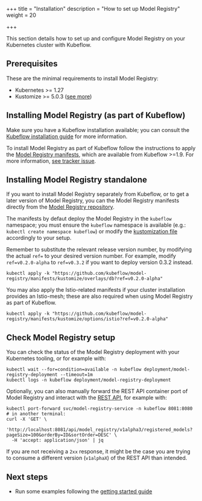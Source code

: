 +++
title = "Installation"
description = "How to set up Model Registry"
weight = 20

+++

This section details how to set up and configure Model Registry on your Kubernetes cluster with Kubeflow.

## Prerequisites

These are the minimal requirements to install Model Registry:

- Kubernetes >= 1.27
- Kustomize >= 5.0.3 ([see more](https://github.com/kubeflow/manifests/issues/2388))

<a id="model-registry-install"></a>

## Installing Model Registry (as part of Kubeflow)

Make sure you have a Kubeflow installation available; you can consult the [Kubeflow installation guide](/docs/started/installing-kubeflow/) for more information.

To install Model Registry as part of Kubeflow follow the instructions to apply the [Model Registry manifests](https://github.com/kubeflow/manifests/tree/master/apps/model-registry/upstream#readme), which are available from Kubeflow >=1.9.
For more information, [see tracker issue](https://github.com/kubeflow/manifests/issues/2631).

## Installing Model Registry standalone

If you want to install Model Registry separately from Kubeflow, or to get a later version
of Model Registry, you can the Model Registry manifests directly from the [Model Registry repository](https://github.com/kubeflow/model-registry).

The manifests by defaut deploy the Model Registry in the `kubeflow` namespace;
you must ensure the `kubeflow` namespace is available (e.g.: `kubectl create namespace kubeflow`)
or modify the [kustomization file](https://github.com/kubeflow/model-registry/blob/v0.2.0-alpha/manifests/kustomize/overlays/db/kustomization.yaml#L3) accordingly to your setup.

Remember to substitute the relevant release version number, by modifying the actual `ref=` to your desired version number.
For example, modify `ref=v0.2.0-alpha` to `ref=v0.3.2` if you want to deploy version 0.3.2 instead.

```shell
kubectl apply -k "https://github.com/kubeflow/model-registry/manifests/kustomize/overlays/db?ref=v0.2.0-alpha"
```

You may also apply the Istio-related manifests if your cluster installation provides an Istio-mesh; these are also required when using Model Registry as part of Kubeflow.

```shell
kubectl apply -k "https://github.com/kubeflow/model-registry/manifests/kustomize/options/istio?ref=v0.2.0-alpha"
```

## Check Model Registry setup

You can check the status of the Model Registry deployment with your Kubernetes tooling, or for example with:

```shell
kubectl wait --for=condition=available -n kubeflow deployment/model-registry-deployment --timeout=1m
kubectl logs -n kubeflow deployment/model-registry-deployment
```

Optionally, you can also manually forward the REST API container port of Model Registry and interact with the [REST API](https://editor.swagger.io/?url=https://raw.githubusercontent.com/kubeflow/model-registry/main/api/openapi/model-registry.yaml),
for example with:
```shell
kubectl port-forward svc/model-registry-service -n kubeflow 8081:8080
# in another terminal:
curl -X 'GET' \
  'http://localhost:8081/api/model_registry/v1alpha3/registered_models?pageSize=100&orderBy=ID&sortOrder=DESC' \
  -H 'accept: application/json' | jq
```

If you are not receiving a `2xx` response, it might be the case you are trying to consume a different version (`v1alphaX`) of the REST API than intended.

## Next steps

- Run some examples following the [getting started guide](/docs/components/model-registry/getting-started/)
